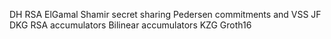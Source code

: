 DH
RSA
ElGamal
Shamir secret sharing
Pedersen commitments and VSS
JF DKG
RSA accumulators
Bilinear accumulators
KZG
Groth16
